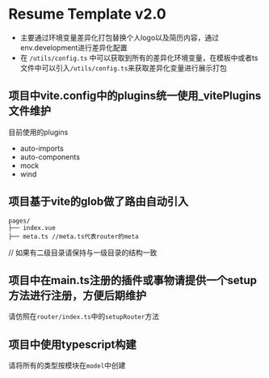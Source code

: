 # Resume Template v2.0

- 主要通过环境变量差异化打包替换个人logo以及简历内容，通过env.development进行差异化配置
- 在 `/utils/config.ts` 中可以获取到所有的差异化环境变量，在模板中或者ts文件中可以引入`/utils/config.ts`来获取差异化变量进行展示打包



## 项目中vite.config中的plugins统一使用_vitePlugins文件维护

目前使用的plugins

- auto-imports
- auto-components
- mock
- wind

## 项目基于vite的glob做了路由自动引入

```
pages/
├── index.vue
├── meta.ts //meta.ts代表router的meta
```

// 如果有二级目录请保持与一级目录的结构一致

## 项目中在main.ts注册的插件或事物请提供一个setup方法进行注册，方便后期维护

请仿照在`router/index.ts`中的`setupRouter`方法

## 项目中使用typescript构建

请将所有的类型按模块在`model`中创建

